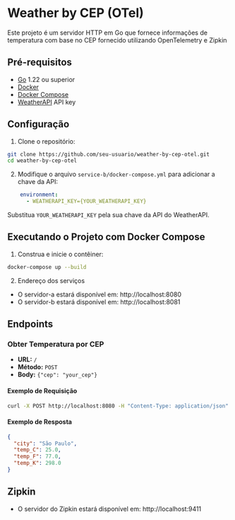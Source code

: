 # Weather by CEP (OTel)

Este projeto é um servidor HTTP em Go que fornece informações de temperatura com base no CEP fornecido utilizando OpenTelemetry e Zipkin

## Pré-requisitos

- [Go](https://golang.org/doc/install) 1.22 ou superior
- [Docker](https://docs.docker.com/get-docker/)
- [Docker Compose](https://docs.docker.com/compose/install/)
- [WeatherAPI](https://www.weatherapi.com/) API key

## Configuração

1. Clone o repositório:

```sh
git clone https://github.com/seu-usuario/weather-by-cep-otel.git
cd weather-by-cep-otel
```

2. Modifique o arquivo `service-b/docker-compose.yml` para adicionar a chave da API:

```yaml
    environment:
      - WEATHERAPI_KEY={YOUR_WEATHERAPI_KEY}
```

Substitua `YOUR_WEATHERAPI_KEY` pela sua chave da API do WeatherAPI.

## Executando o Projeto com Docker Compose

1. Construa e inicie o contêiner:

```sh
docker-compose up --build
```

2. Endereço dos serviços
- O servidor-a estará disponível em: http://localhost:8080
- O servidor-b estará disponível em: http://localhost:8081

## Endpoints

### Obter Temperatura por CEP

- **URL:** `/`
- **Método:** `POST`
- **Body:** `{"cep": "your_cep"}`

#### Exemplo de Requisição

```sh
curl -X POST http://localhost:8080 -H "Content-Type: application/json" -d '{"cep": "01310930"}'
```

#### Exemplo de Resposta

```json
{
  "city": "São Paulo",
  "temp_C": 25.0,
  "temp_F": 77.0,
  "temp_K": 298.0
}
```

## Zipkin
- O servidor do Zipkin estará disponível em: http://localhost:9411